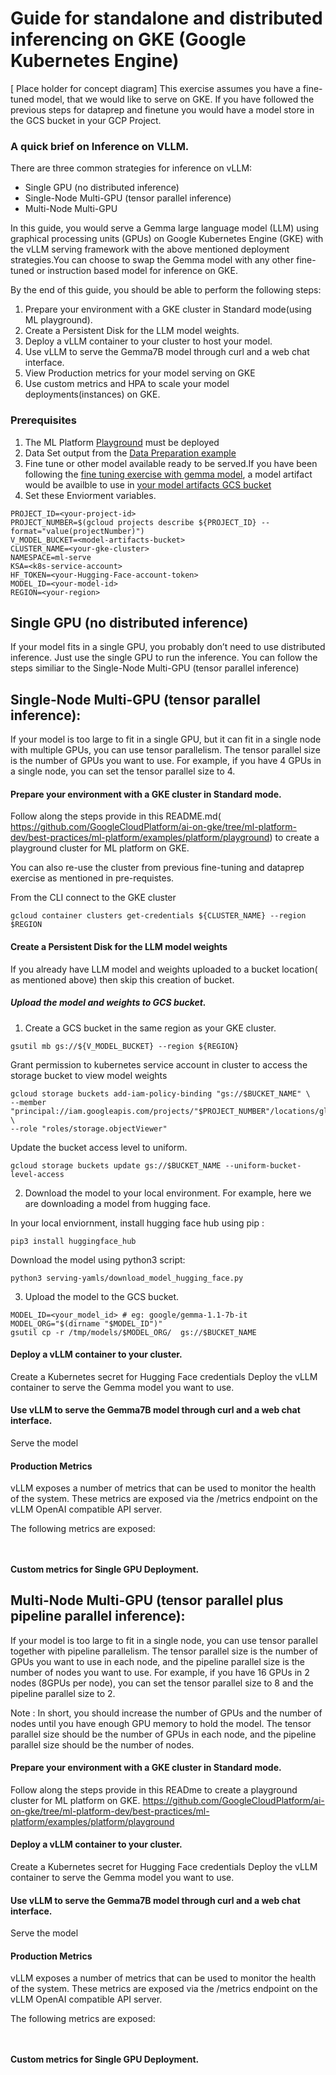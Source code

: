 # Guide for standalone and distributed inferencing on GKE (Google Kubernetes Engine)

[ Place holder for concept diagram]
This exercise assumes you have a fine-tuned model, that we would like to serve on GKE.
If you have followed the previous steps for dataprep and finetune you would have a model store in the GCS bucket in your GCP Project.

### A quick brief on Inference on VLLM.

There are three common strategies for inference on vLLM:

- Single GPU (no distributed inference)
- Single-Node Multi-GPU (tensor parallel inference)
- Multi-Node Multi-GPU 

In this guide, you would serve a Gemma large language model (LLM) using graphical processing units (GPUs) on Google Kubernetes Engine (GKE) with the vLLM serving framework with the above mentioned deployment strategies.You can choose to swap the Gemma model with any other fine-tuned or instruction based model for inference on GKE.

By the end of this guide, you should be able to perform the following steps:

1. Prepare your environment with a GKE cluster in Standard mode(using ML playground).
2. Create a Persistent Disk for the LLM model weights.
2. Deploy a vLLM container to your cluster to host your model.
3. Use vLLM to serve the Gemma7B model through curl and a web chat interface.
4. View Production metrics for your model serving on GKE
5. Use custom metrics and HPA to scale your model deployments(instances) on GKE.

### Prerequisites
1. The ML Platform [Playground]( https://github.com/GoogleCloudPlatform/ai-on-gke/tree/ml-platform-dev/best-practices/ml-platform/examples/platform/playground) must be deployed
2. Data Set output from the [Data Preparation example](https://github.com/GoogleCloudPlatform/ai-on-gke/tree/ml-platform-dev/best-practices/ml-platform/examples/use-case/datapreparation/gemma-it)
3. Fine tune or other model available ready to be served.If you have been following the [fine tuning exercise with gemma model](https://github.com/GoogleCloudPlatform/ai-on-gke/tree/ml-platform-dev/best-practices/ml-platform/examples/use-case/finetuning/pytorch), a model artifact would be availble to use in [your model artifacts GCS bucket](https://github.com/GoogleCloudPlatform/ai-on-gke/tree/ml-platform-dev/best-practices/ml-platform/examples/use-case/finetuning/pytorch)
4. Set these Enviorment variables.

```
PROJECT_ID=<your-project-id>
PROJECT_NUMBER=$(gcloud projects describe ${PROJECT_ID} --format="value(projectNumber)")
V_MODEL_BUCKET=<model-artifacts-bucket>
CLUSTER_NAME=<your-gke-cluster>
NAMESPACE=ml-serve
KSA=<k8s-service-account>
HF_TOKEN=<your-Hugging-Face-account-token>
MODEL_ID=<your-model-id>
REGION=<your-region>
```



## Single GPU (no distributed inference)

If your model fits in a single GPU, you probably don’t need to use distributed inference. Just use the single GPU to run the inference.
You can follow the steps similiar to the Single-Node Multi-GPU (tensor parallel inference)

## Single-Node Multi-GPU (tensor parallel inference):

If your model is too large to fit in a single GPU, but it can fit in a single node with multiple GPUs, you can use tensor parallelism. The tensor parallel size is the number of GPUs you want to use. For example, if you have 4 GPUs in a single node, you can set the tensor parallel size to 4.

#### Prepare your environment with a GKE cluster in Standard mode.

Follow along the steps provide in this README.md( https://github.com/GoogleCloudPlatform/ai-on-gke/tree/ml-platform-dev/best-practices/ml-platform/examples/platform/playground) to create a playground cluster for ML platform on GKE.

You can also re-use the cluster from previous fine-tuning and dataprep exercise as mentioned in pre-requistes.

From the CLI connect to the GKE cluster

```
gcloud container clusters get-credentials ${CLUSTER_NAME} --region $REGION
```

#### Create a Persistent Disk for the LLM model weights

If you already have LLM model and weights uploaded to a bucket location( as mentioned above) then skip this creation of bucket.

##### Upload the model and weights to GCS bucket.

1. Create a GCS bucket in the same region as your GKE cluster.

```
gsutil mb gs://${V_MODEL_BUCKET} --region ${REGION}
```

Grant permission to kubernetes service account in cluster to access the storage bucket to view model weights

```
gcloud storage buckets add-iam-policy-binding "gs://$BUCKET_NAME" \
--member "principal://iam.googleapis.com/projects/"$PROJECT_NUMBER"/locations/global/workloadIdentityPools/${PROJECT_ID}.svc.id.goog/subject/ns/$NAMESPACE/sa/$KSA" \
--role "roles/storage.objectViewer"
```

Update the bucket access level to uniform.

```
gcloud storage buckets update gs://$BUCKET_NAME --uniform-bucket-level-access
```

2. Download the model to your local environment. For example, here we are downloading a model from hugging face.

In your local enviornment, install hugging face hub using pip :

```
pip3 install huggingface_hub
```

Download the model using python3 script:

```
python3 serving-yamls/download_model_hugging_face.py
```

3. Upload the model to the GCS bucket.

```
MODEL_ID=<your_model_id> # eg: google/gemma-1.1-7b-it
MODEL_ORG="$(dirname "$MODEL_ID")"      
gsutil cp -r /tmp/models/$MODEL_ORG/  gs://$BUCKET_NAME
```
        


   



       

#### Deploy a vLLM container to your cluster.

Create a Kubernetes secret for Hugging Face credentials
Deploy the vLLM container to serve the Gemma model you want to use.

#### Use vLLM to serve the Gemma7B model through curl and a web chat interface.

Serve the model

#### Production Metrics
vLLM exposes a number of metrics that can be used to monitor the health of the system. These metrics are exposed via the /metrics endpoint on the vLLM OpenAI compatible API server.

The following metrics are exposed:

```


```

#### Custom metrics for Single GPU Deployment.


## Multi-Node Multi-GPU (tensor parallel plus pipeline parallel inference):
If your model is too large to fit in a single node, you can use tensor parallel together with pipeline parallelism. The tensor parallel size is the number of GPUs you want to use in each node, and the pipeline parallel size is the number of nodes you want to use. For example, if you have 16 GPUs in 2 nodes (8GPUs per node), you can set the tensor parallel size to 8 and the pipeline parallel size to 2.

Note : In short, you should increase the number of GPUs and the number of nodes until you have enough GPU memory to hold the model. The tensor parallel size should be the number of GPUs in each node, and the pipeline parallel size should be the number of nodes.

#### Prepare your environment with a GKE cluster in Standard mode.

Follow along the steps provide in this READme to create a playground cluster for ML platform on GKE.
        https://github.com/GoogleCloudPlatform/ai-on-gke/tree/ml-platform-dev/best-practices/ml-platform/examples/platform/playground

#### Deploy a vLLM container to your cluster.

Create a Kubernetes secret for Hugging Face credentials
Deploy the vLLM container to serve the Gemma model you want to use.

#### Use vLLM to serve the Gemma7B model through curl and a web chat interface.

Serve the model

#### Production Metrics
vLLM exposes a number of metrics that can be used to monitor the health of the system. These metrics are exposed via the /metrics endpoint on the vLLM OpenAI compatible API server.

The following metrics are exposed:

```


```

#### Custom metrics for Single GPU Deployment.
